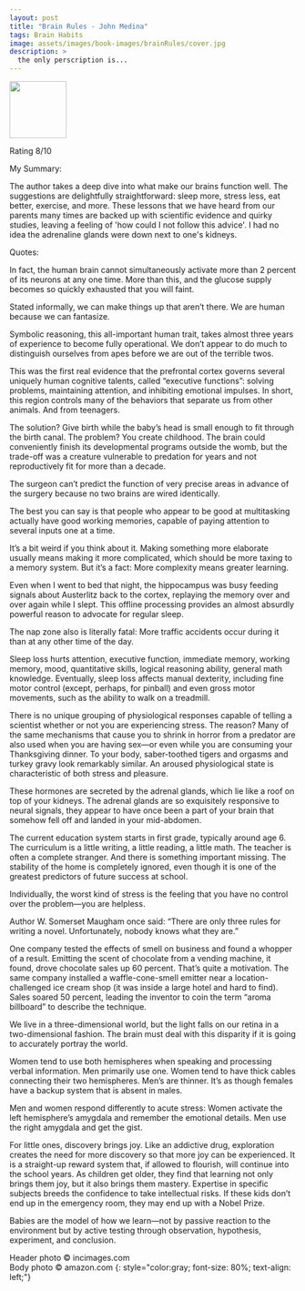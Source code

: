 ```yaml
---
layout: post
title: "Brain Rules - John Medina"
tags: Brain Habits
image: assets/images/book-images/brainRules/cover.jpg
description: > 
  the only perscription is...
---
```

<img src="https://images-na.ssl-images-amazon.com/images/I/41GQp-Y6eiL._SY344_BO1,204,203,200_.jpg" width="100">
<br>

Rating 8/10

My Summary:

The author takes a deep dive into what make our brains function well. The suggestions are delightfully straightforward: sleep more, stress less, eat better, exercise, and more. These lessons that we have heard from our parents many times are backed up with scientific evidence and quirky studies, leaving a feeling of 'how could I not follow this advice'. I had no idea the adrenaline glands were down next to one's kidneys. 

Quotes:

In fact, the human brain cannot simultaneously activate more than 2 percent of its neurons at any one time. More than this, and the glucose supply becomes so quickly exhausted that you will faint.

Stated informally, we can make things up that aren’t there. We are human because we can fantasize.

Symbolic reasoning, this all-important human trait, takes almost three years of experience to become fully operational. We don’t appear to do much to distinguish ourselves from apes before we are out of the terrible twos.

This was the first real evidence that the prefrontal cortex governs several uniquely human cognitive talents, called “executive functions”: solving problems, maintaining attention, and inhibiting emotional impulses. In short, this region controls many of the behaviors that separate us from other animals. And from teenagers.

The solution? Give birth while the baby’s head is small enough to fit through the birth canal. The problem? You create childhood. The brain could conveniently finish its developmental programs outside the womb, but the trade-off was a creature vulnerable to predation for years and not reproductively fit for more than a decade.

The surgeon can’t predict the function of very precise areas in advance of the surgery because no two brains are wired identically.

The best you can say is that people who appear to be good at multitasking actually have good working memories, capable of paying attention to several inputs one at a time.

It’s a bit weird if you think about it. Making something more elaborate usually means making it more complicated, which should be more taxing to a memory system. But it’s a fact: More complexity means greater learning.

Even when I went to bed that night, the hippocampus was busy feeding signals about Austerlitz back to the cortex, replaying the memory over and over again while I slept. This offline processing provides an almost absurdly powerful reason to advocate for regular sleep.

The nap zone also is literally fatal: More traffic accidents occur during it than at any other time of the day.

Sleep loss hurts attention, executive function, immediate memory, working memory, mood, quantitative skills, logical reasoning ability, general math knowledge. Eventually, sleep loss affects manual dexterity, including fine motor control (except, perhaps, for pinball) and even gross motor movements, such as the ability to walk on a treadmill.

There is no unique grouping of physiological responses capable of telling a scientist whether or not you are experiencing stress. The reason? Many of the same mechanisms that cause you to shrink in horror from a predator are also used when you are having sex—or even while you are consuming your Thanksgiving dinner. To your body, saber-toothed tigers and orgasms and turkey gravy look remarkably similar. An aroused physiological state is characteristic of both stress and pleasure.

These hormones are secreted by the adrenal glands, which lie like a roof on top of your kidneys. The adrenal glands are so exquisitely responsive to neural signals, they appear to have once been a part of your brain that somehow fell off and landed in your mid-abdomen.

The current education system starts in first grade, typically around age 6. The curriculum is a little writing, a little reading, a little math. The teacher is often a complete stranger. And there is something important missing. The stability of the home is completely ignored, even though it is one of the greatest predictors of future success at school.

Individually, the worst kind of stress is the feeling that you have no control over the problem—you are helpless.

Author W. Somerset Maugham once said: “There are only three rules for writing a novel. Unfortunately, nobody knows what they are.”

One company tested the effects of smell on business and found a whopper of a result. Emitting the scent of chocolate from a vending machine, it found, drove chocolate sales up 60 percent. That’s quite a motivation. The same company installed a waffle-cone-smell emitter near a location-challenged ice cream shop (it was inside a large hotel and hard to find). Sales soared 50 percent, leading the inventor to coin the term “aroma billboard” to describe the technique.

We live in a three-dimensional world, but the light falls on our retina in a two-dimensional fashion. The brain must deal with this disparity if it is going to accurately portray the world.

Women tend to use both hemispheres when speaking and processing verbal information. Men primarily use one. Women tend to have thick cables connecting their two hemispheres. Men’s are thinner. It’s as though females have a backup system that is absent in males.

Men and women respond differently to acute stress: Women activate the left hemisphere’s amygdala and remember the emotional details. Men use the right amygdala and get the gist.

For little ones, discovery brings joy. Like an addictive drug, exploration creates the need for more discovery so that more joy can be experienced. It is a straight-up reward system that, if allowed to flourish, will continue into the school years. As children get older, they find that learning not only brings them joy, but it also brings them mastery. Expertise in specific subjects breeds the confidence to take intellectual risks. If these kids don’t end up in the emergency room, they may end up with a Nobel Prize.

Babies are the model of how we learn—not by passive reaction to the environment but by active testing through observation, hypothesis, experiment, and conclusion.

Header photo &copy; incimages.com<br>
Body photo &copy; amazon.com
{: style="color:gray; font-size: 80%; text-align: left;"}